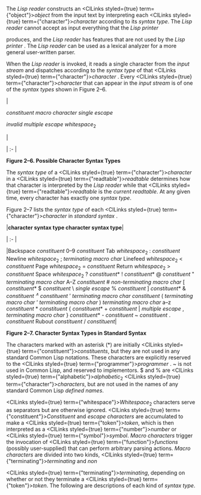  



The *Lisp reader* constructs an <ClLinks styled={true} term={"object"}><i>object</i></ClLinks> from the input text by interpreting each <ClLinks styled={true} term={"character"}><i>character</i></ClLinks> according to its *syntax type*. The *Lisp reader* cannot accept as input everything that the *Lisp printer*  







produces, and the *Lisp reader* has features that are not used by the *Lisp printer* . The *Lisp reader* can be used as a lexical analyzer for a more general user-written parser. 



When the *Lisp reader* is invoked, it reads a single character from the *input stream* and dispatches according to the *syntax type* of that <ClLinks styled={true} term={"character"}><i>character</i></ClLinks> . Every <ClLinks styled={true} term={"character"}><i>character</i></ClLinks> that can appear in the *input stream* is of one of the *syntax types* shown in Figure 2–6. 



|<p>*constituent macro character single escape* </p><p>*invalid multiple escape whitespace*<sub>2</sub></p>|

| :- |





**Figure 2–6. Possible Character Syntax Types** 



The *syntax type* of a <ClLinks styled={true} term={"character"}><i>character</i></ClLinks> in a <ClLinks styled={true} term={"readtable"}><i>readtable</i></ClLinks> determines how that character is interpreted by the *Lisp reader* while that <ClLinks styled={true} term={"readtable"}><i>readtable</i></ClLinks> is the *current readtable*. At any given time, every character has exactly one *syntax type*. 



Figure 2–7 lists the *syntax type* of each <ClLinks styled={true} term={"character"}><i>character</i></ClLinks> in *standard syntax* . 



|**character syntax type character syntax type**|

| :- |

|Backspace <i>constituent</i> 0–9 <i>constituent</i> Tab <i>whitespace</i><sub>2</sub> : <i>constituent</i> Newline <i>whitespace</i><sub>2</sub> ; <i>terminating macro char</i> Linefeed <i>whitespace</i><sub>2</sub> &lt; <i>constituent</i> Page <i>whitespace</i><sub>2</sub> = <i>constituent</i> Return <i>whitespace</i><sub>2</sub> &gt; <i>constituent</i> Space <i>whitespace</i><sub>2</sub> ? <i>constituent</i>* ! <i>constituent</i>* @ <i>constituent</i> " <i>terminating macro char</i> A–Z <i>constituent</i> # <i>non-terminating macro char</i> [ <i>constituent</i>* $ <i>constituent</i> \ <i>single escape</i> % <i>constituent</i> ] <i>constituent</i>* &amp; <i>constituent <sup>∧</sup> constituent</i> ’ <i>terminating macro char constituent</i> ( <i>terminating macro char</i> ‘ <i>terminating macro char</i> ) <i>terminating macro char</i> a–z <i>constituent</i> * <i>constituent</i> \{ <i>constituent</i>* + <i>constituent</i> | <i>multiple escape</i> , <i>terminating macro char</i> \} <i>constituent</i>* - <i>constituent</i> &#126; <i>constituent</i> . <i>constituent</i> Rubout <i>constituent</i> / <i>constituent</i>|





**Figure 2–7. Character Syntax Types in Standard Syntax**  







The characters marked with an asterisk (\*) are initially <ClLinks styled={true} term={"constituent"}><i>constituents</i></ClLinks>, but they are not used in any standard Common Lisp notations. These characters are explicitly reserved to the <ClLinks styled={true} term={"programmer"}><i>programmer</i></ClLinks> . &#126; is not used in Common Lisp, and reserved to implementors. $ and % are <ClLinks styled={true} term={"alphabetic"}><i>alphabetic</i></ClLinks><sub>2</sub> <ClLinks styled={true} term={"character"}><i>characters</i></ClLinks>, but are not used in the names of any standard Common Lisp *defined names*. 



<ClLinks styled={true} term={"whitespace"}><i>Whitespace</i></ClLinks><sub>2</sub> characters serve as separators but are otherwise ignored. <ClLinks styled={true} term={"constituent"}><i>Constituent</i></ClLinks> and *escape characters* are accumulated to make a <ClLinks styled={true} term={"token"}><i>token</i></ClLinks>, which is then interpreted as a <ClLinks styled={true} term={"number"}><i>number</i></ClLinks> or <ClLinks styled={true} term={"symbol"}><i>symbol</i></ClLinks>. *Macro characters* trigger the invocation of <ClLinks styled={true} term={"function"}><i>functions</i></ClLinks> (possibly user-supplied) that can perform arbitrary parsing actions. *Macro characters* are divided into two kinds, <ClLinks styled={true} term={"terminating"}><i>terminating</i></ClLinks> and *non* 



<ClLinks styled={true} term={"terminating"}><i>terminating</i></ClLinks>, depending on whether or not they terminate a <ClLinks styled={true} term={"token"}><i>token</i></ClLinks>. The following are descriptions of each kind of *syntax type*. 



